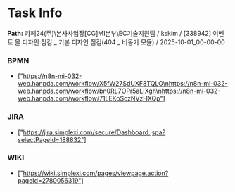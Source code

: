 # Task Info

**Path:** 카페24(주)\본사사업장\[CG]MI본부\EC기술지원팀 / kskim / [338942] 이벤트 몰 디자인 점검 _ 기본 디자인 점검(404 _ 비동기 모듈) / 2025-10-01_00-00-00

### BPMN
- ["https://n8n-mi-032-web.hanpda.com/workflow/X5fW27SdUXF8TQLO\nhttps://n8n-mi-032-web.hanpda.com/workflow/bn0RL7OPr5aLIXgh\nhttps://n8n-mi-032-web.hanpda.com/workflow/71LEKoSczNVzHXQp"]

### JIRA
- ["https://jira.simplexi.com/secure/Dashboard.jspa?selectPageId=188832"]

### WIKI
- ["https://wiki.simplexi.com/pages/viewpage.action?pageId=2780056319"]

